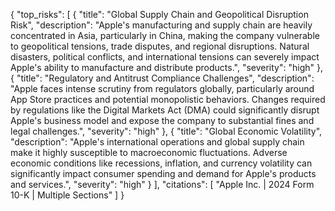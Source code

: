 {
    "top_risks": [
        {
            "title": "Global Supply Chain and Geopolitical Disruption Risk",
            "description": "Apple's manufacturing and supply chain are heavily concentrated in Asia, particularly in China, making the company vulnerable to geopolitical tensions, trade disputes, and regional disruptions. Natural disasters, political conflicts, and international tensions can severely impact Apple's ability to manufacture and distribute products.",
            "severity": "high"
        },
        {
            "title": "Regulatory and Antitrust Compliance Challenges",
            "description": "Apple faces intense scrutiny from regulators globally, particularly around App Store practices and potential monopolistic behaviors. Changes required by regulations like the Digital Markets Act (DMA) could significantly disrupt Apple's business model and expose the company to substantial fines and legal challenges.",
            "severity": "high"
        },
        {
            "title": "Global Economic Volatility",
            "description": "Apple's international operations and global supply chain make it highly susceptible to macroeconomic fluctuations. Adverse economic conditions like recessions, inflation, and currency volatility can significantly impact consumer spending and demand for Apple's products and services.",
            "severity": "high"
        }
    ],
    "citations": [
        "Apple Inc. | 2024 Form 10-K | Multiple Sections"
    ]
}